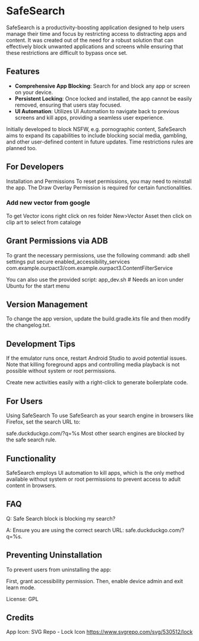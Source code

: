# SafeSearch

SafeSearch is a productivity-boosting application designed to help users manage their time and focus by restricting access to distracting apps and content.
It was created out of the need for a robust solution that can effectively block unwanted applications and screens while ensuring that these restrictions are difficult to bypass once set.

## Features
- **Comprehensive App Blocking**: Search for and block any app or screen on your device.
- **Persistent Locking**: Once locked and installed, the app cannot be easily removed, ensuring that users stay focused.
- **UI Automation**: Utilizes UI Automation to navigate back to previous screens and kill apps, providing a seamless user experience.

Initially developed to block NSFW, e.g. pornographic content, SafeSearch aims to expand its capabilities to include blocking social media, gambling, and other user-defined content in future updates.
Time restrictions rules are planned too.

## For Developers
Installation and Permissions
To reset permissions, you may need to reinstall the app. The Draw Overlay Permission is required for certain functionalities.

### Add new vector from google
To get Vector icons right click on res folder New>Vector Asset then click on clip art to select from cataloge

## Grant Permissions via ADB
To grant the necessary permissions, use the following command:
adb shell settings put secure enabled_accessibility_services com.example.ourpact3/com.example.ourpact3.ContentFilterService

You can also use the provided script:
app_dev.sh # Needs an icon under Ubuntu for the start menu

## Version Management
To change the app version, update the build.gradle.kts file and then modify the changelog.txt.

## Development Tips
If the emulator runs once, restart Android Studio to avoid potential issues.
Note that killing foreground apps and controlling media playback is not possible without system or root permissions.


Create new activities easily with a right-click to generate boilerplate code.
## For Users

Using SafeSearch
To use SafeSearch as your search engine in browsers like Firefox, set the search URL to:

safe.duckduckgo.com/?q=%s
Most other search engines are blocked by the safe search rule.

## Functionality
SafeSearch employs UI automation to kill apps, which is the only method available without system or root permissions to prevent access to adult content in browsers.

## FAQ
Q: Safe Search block is blocking my search?

A: Ensure you are using the correct search URL: safe.duckduckgo.com/?q=%s.

## Preventing Uninstallation
To prevent users from uninstalling the app:

First, grant accessibility permission.
Then, enable device admin and exit learn mode.

License:
GPL

## Credits
App Icon: SVG Repo - Lock Icon
https://www.svgrepo.com/svg/530512/lock
